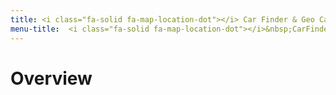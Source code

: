 ```yaml
---
title: <i class="fa-solid fa-map-location-dot"></i> Car Finder & Geo Caching
menu-title:  <i class="fa-solid fa-map-location-dot"></i>&nbsp;CarFinder / GeoCaching 
---
```

# Overview
# 
